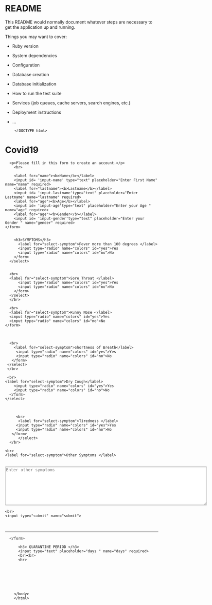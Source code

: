 # README

This README would normally document whatever steps are necessary to get the
application up and running.

Things you may want to cover:

* Ruby version

* System dependencies

* Configuration

* Database creation

* Database initialization

* How to run the test suite

* Services (job queues, cache servers, search engines, etc.)

* Deployment instructions

* ...


       <!DOCTYPE html>
<html lang="en" dir="ltr">
  <head>
    <meta charset="utf-8">
    <title></title>
    <script type="text/javascript" src="index.js"></script>
  </head>
  <body>
    <form id="new-user-form">
      <h1>Covid19</h1>
     
      <p>Please fill in this form to create an account.</p>
        <hr>
    
        <label for="name"><b>Name</b></label>
        <input id= 'input-name' type="text" placeholder="Enter First Name" name="name" required>
        <label for="lastname"><b>Lastname</b></label>
        <input id= 'input-lastname'type="text" placeholder="Enter Lastname" name="lastname" required>
        <label for="age"><b>Age</b></label>
        <input id= 'input-age'type="text" placeholder="Enter your Age " name="age" required>
        <label for="age"><b>Gender</b></label>
        <input id= 'input-gender'type="text" placeholder="Enter your Gender " name="gender" required>
    </form>


        <h3>SYMPTOMS</h3>
          <label for="select-symptom">Fever more than 100 degrees </label>
          <input type="radio" name="colors" id="yes">Yes
          <input type="radio" name="colors" id="no">No
        </form>
      </select>
    

      <br>
      <label for="select-symptom">Sore Throat </label>
          <input type="radio" name="colors" id="yes">Yes
          <input type="radio" name="colors" id="no">No
        </form>
      </select>
      </br>
      
      <br>
      <label for="select-symptom">Runny Nose </label>
      <input type="radio" name="colors" id="yes">Yes
      <input type="radio" name="colors" id="no">No
    </form>
  </select>
  </br>
  
      <br>
        <label for="select-symptom">Shortness of Breath</label>
         <input type="radio" name="colors" id="yes">Yes
         <input type="radio" name="colors" id="no">No
       </form>
     </select>
     </br>
     
     <br>
    <label for="select-symptom">Dry Cough</label>
        <input type="radio" name="colors" id="yes">Yes
        <input type="radio" name="colors" id="no">No
      </form>
    </select>
  </br>

         <br>
          <label for="select-symptom">Tiredness </label>
         <input type="radio" name="colors" id="yes">Yes
         <input type="radio" name="colors" id="no">No
       </form>
          </select>
      </br>
    
    <br>
    <label for="select-symptom">Other Symptoms </label>
  </br>
    <textarea id='input-description' name="description" rows="8" cols="80" value="" placeholder="Enter other symptoms "></textarea>
    
    <br>
    <input type="submit" name="submit">
  </br>
        <hr>
    
      </form>

          <h3> QUARANTINE PERIOD </h3>
          <input type="text" placeholder="days " name="days" required>
          <br><br>
          <hr>
          
          
        
            
         
   
          
        </body>
        </html>